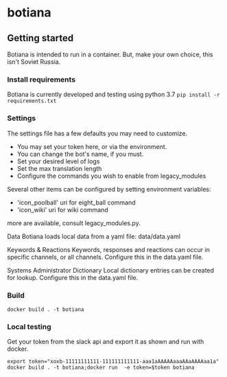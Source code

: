 # botiana

## Getting started
Botiana is intended to run in a container. But, make your own choice, this isn't Soviet Russia.

### Install requirements
Botiana is currently developed and testing using python 3.7
`pip install -r requirements.txt`

### Settings
The settings file has a few defaults you may need to customize. 
 - You may set your token here, or via the environment.
 - You can change the bot's name, if you must.
 - Set your desired level of logs
 - Set the max translation length
 - Configure the commands you wish to enable from legacy_modules
 
Several other items can be configured by setting environment variables:
 - 'icon_poolball' uri for eight_ball command
 - 'icon_wiki'     uri for wiki command

more are available, consult legacy_modules.py.

Data
Botiana loads local data from a yaml file: data/data.yaml

Keywords & Reactions
Keywords, responses and reactions can occur in specific channels, or all channels. Configure this in the data.yaml file.

Systems Administrator Dictionary
Local dictionary entries can be created for lookup. Configure this in the data.yaml file.

### Build
`docker build . -t botiana`

### Local testing
Get your token from the slack api and export it as shown and run with docker.
```
export token="xoxb-11111111111-111111111111-aaa1aAAAAAaaaAAaAAAAaa1a"
docker build . -t botiana;docker run  -e token=$token botiana
```
